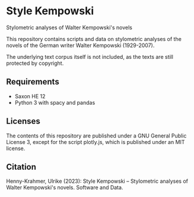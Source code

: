 # Style Kempowski

Stylometric analyses of Walter Kempowski's novels

This repository contains scripts and data on stylometric analyses of the novels of the German writer Walter Kempowski (1929-2007).

The underlying text corpus itself is not included, as the texts are still protected by copyright.

## Requirements

* Saxon HE 12
* Python 3 with spacy and pandas

## Licenses

The contents of this repository are published under a GNU General Public License 3, except for the script plotly.js, which is published under an MIT license.

## Citation

Henny-Krahmer, Ulrike (2023): Style Kempowski – Stylometric analyses of Walter Kempowski's novels. Software and Data.
